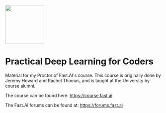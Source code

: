 <img src = "https://cdn-images-1.medium.com/max/696/1*bUZKHfAugVeXAkl0TGClCA.png" height ='125'/>

# Practical Deep Learning for Coders
Material for my Proctor of Fast.AI's course. This course is originally done by Jeremy Howard and Rachel Thomas, and is taught at the University by course alumni. 

The course can be found here: https://course.fast.ai

The Fast.AI forums can be found at: https://forums.fast.ai
